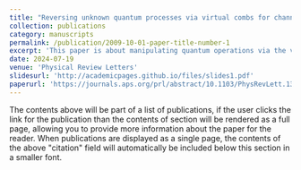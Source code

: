 ```yaml
---
title: "Reversing unknown quantum processes via virtual combs for channels with limited information"
collection: publications
category: manuscripts
permalink: /publication/2009-10-01-paper-title-number-1
excerpt: 'This paper is about manipulating quantum operations via the virtual comb framework.'
date: 2024-07-19
venue: 'Physical Review Letters'
slidesurl: 'http://academicpages.github.io/files/slides1.pdf'
paperurl: 'https://journals.aps.org/prl/abstract/10.1103/PhysRevLett.133.030801'
---
```


The contents above will be part of a list of publications, if the user clicks the link for the publication than the contents of section will be rendered as a full page, allowing you to provide more information about the paper for the reader. When publications are displayed as a single page, the contents of the above "citation" field will automatically be included below this section in a smaller font.
